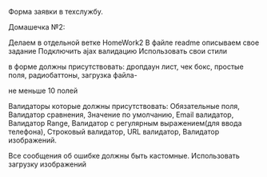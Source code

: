 
Форма заявки в техслужбу.

Домашечка №2:

Делаем в отдельной ветке HomeWork2
В файле readme описываем свое задание
Подключить ajax валидацию
Использовать свои стили

в форме должны присутствовать:
дропдаун лист,
чек бокс,
простые поля,
радиобаттоны,
загрузка файла-

не меньше 10 полей

Валидаторы которые должны присутствовать:
Обязательные поля,
Валидатор сравнения,
Значение по умолчанию,
Email валидатор,
Валидатор Range,
Валидатор с регулярным выражением(для ввода телефона),
Строковый валидатор,
URL валидатор,
Валидатор изображений.

Все сообщения об ошибке должны быть кастомные.
Использовать загрузку изображений﻿
